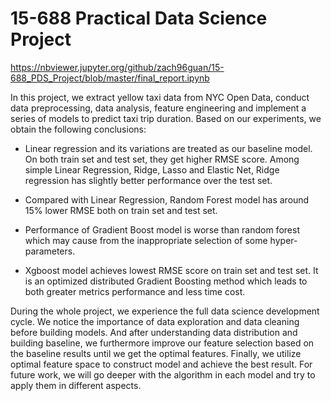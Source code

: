 # 15-688 Practical Data Science Project

https://nbviewer.jupyter.org/github/zach96guan/15-688_PDS_Project/blob/master/final_report.ipynb

In this project, we extract yellow taxi data from NYC Open Data, conduct data preprocessing, data analysis, feature engineering and implement a series of models to predict taxi trip duration. Based on our experiments, we obtain the following conclusions:


- Linear regression and its variations are treated as our baseline model. On both train set and test set, they get higher RMSE score. Among simple Linear Regression, Ridge, Lasso and Elastic Net, Ridge regression has slightly better performance over the test set.

- Compared with Linear Regression, Random Forest model has around 15% lower RMSE both on train set and test set.

- Performance of Gradient Boost model is worse than random forest which may cause from the inappropriate selection of some hyper-parameters.

- Xgboost model achieves lowest RMSE score on train set and test set. It is an optimized distributed Gradient Boosting method which leads to both greater metrics performance and less time cost.


During the whole project, we experience the full data science development cycle. We notice the importance of data exploration and data cleaning before building models. And after understanding data distribution and building baseline, we furthermore improve our feature selection based on the baseline results until we get the optimal features. Finally, we utilize optimal feature space to construct model and achieve the best result. For future work, we will go deeper with the algorithm in each model and try to apply them in different aspects.
